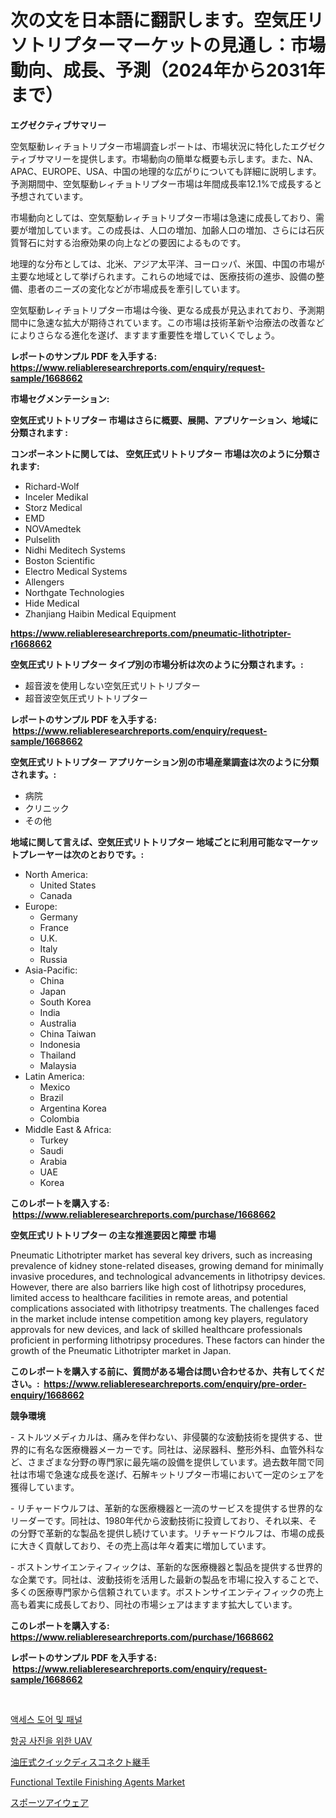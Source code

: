 <p><h1>次の文を日本語に翻訳します。空気圧リソトリプターマーケットの見通し：市場動向、成長、予測（2024年から2031年まで）</h1></p><p><strong>エグゼクティブサマリー</strong></p>
<p><p>空気駆動レィチョトリプター市場調査レポートは、市場状況に特化したエグゼクティブサマリーを提供します。市場動向の簡単な概要も示します。また、NA、APAC、EUROPE、USA、中国の地理的な広がりについても詳細に説明します。予測期間中、空気駆動レィチョトリプター市場は年間成長率12.1%で成長すると予想されています。</p><p>市場動向としては、空気駆動レィチョトリプター市場は急速に成長しており、需要が増加しています。この成長は、人口の増加、加齢人口の増加、さらには石灰質腎石に対する治療効果の向上などの要因によるものです。</p><p>地理的な分布としては、北米、アジア太平洋、ヨーロッパ、米国、中国の市場が主要な地域として挙げられます。これらの地域では、医療技術の進歩、設備の整備、患者のニーズの変化などが市場成長を牽引しています。</p><p>空気駆動レィチョトリプター市場は今後、更なる成長が見込まれており、予測期間中に急速な拡大が期待されています。この市場は技術革新や治療法の改善などによりさらなる進化を遂げ、ますます重要性を増していくでしょう。</p></p>
<p><strong>レポートのサンプル PDF を入手する: <a href="https://www.reliableresearchreports.com/enquiry/request-sample/1668662">https://www.reliableresearchreports.com/enquiry/request-sample/1668662</a></strong></p>
<p><strong>市場セグメンテーション:</strong></p>
<p><strong> 空気圧式リトトリプター 市場はさらに概要、展開、アプリケーション、地域に分類されます :</strong></p>
<p><strong>コンポーネントに関しては、 空気圧式リトトリプター 市場は次のように分類されます: &nbsp;</strong></p>
<p><ul><li>Richard-Wolf</li><li>Inceler Medikal</li><li>Storz Medical</li><li>EMD</li><li>NOVAmedtek</li><li>Pulselith</li><li>Nidhi Meditech Systems</li><li>Boston Scientific</li><li>Electro Medical Systems</li><li>Allengers</li><li>Northgate Technologies</li><li>Hide Medical</li><li>Zhanjiang Haibin Medical Equipment</li></ul></p>
<p><strong><a href="https://www.reliableresearchreports.com/pneumatic-lithotripter-r1668662">https://www.reliableresearchreports.com/pneumatic-lithotripter-r1668662</a></strong></p>
<p><strong> 空気圧式リトトリプター タイプ別の市場分析は次のように分類されます。:</strong></p>
<p><ul><li>超音波を使用しない空気圧式リトトリプター</li><li>超音波空気圧式リトトリプター</li></ul></p>
<p><strong>レポートのサンプル PDF を入手する: &nbsp;<a href="https://www.reliableresearchreports.com/enquiry/request-sample/1668662">https://www.reliableresearchreports.com/enquiry/request-sample/1668662</a></strong></p>
<p><strong> 空気圧式リトトリプター アプリケーション別の市場産業調査は次のように分類されます。:</strong></p>
<p><ul><li>病院</li><li>クリニック</li><li>その他</li></ul></p>
<p><strong>地域に関して言えば、空気圧式リトトリプター 地域ごとに利用可能なマーケットプレーヤーは次のとおりです。:</strong></p>
<p><ul>
    <li>
        North America:
        <ul>
            <li>United States</li>
            <li>Canada</li>
        </ul>
    </li>
    <li>
        Europe:
        <ul>
            <li>Germany</li>
            <li>France</li>
            <li>U.K.</li>
            <li>Italy</li>
            <li>Russia</li>
        </ul>
    </li>
    <li>
        Asia-Pacific:
        <ul>
            <li>China</li>
            <li>Japan</li>
            <li>South Korea</li>
            <li>India</li>
            <li>Australia</li>
            <li>China Taiwan</li>
            <li>Indonesia</li>
            <li>Thailand</li>
            <li>Malaysia</li>
        </ul>
    </li>
    <li>
        Latin America:
        <ul>
            <li>Mexico</li>
            <li>Brazil</li>
            <li>Argentina Korea</li>
            <li>Colombia</li>
        </ul>
    </li>
    <li>
        Middle East & Africa:
        <ul>
            <li>Turkey</li>
            <li>Saudi</li>
            <li>Arabia</li>
            <li>UAE</li>
            <li>Korea</li>
        </ul>
    </li>
    </ul></p>
<p><strong>このレポートを購入する: &nbsp;<a href="https://www.reliableresearchreports.com/purchase/1668662">https://www.reliableresearchreports.com/purchase/1668662</a></strong></p>
<p><strong>空気圧式リトトリプター の主な推進要因と障壁 市場</strong></p>
<p><p>Pneumatic Lithotripter market has several key drivers, such as increasing prevalence of kidney stone-related diseases, growing demand for minimally invasive procedures, and technological advancements in lithotripsy devices. However, there are also barriers like high cost of lithotripsy procedures, limited access to healthcare facilities in remote areas, and potential complications associated with lithotripsy treatments. The challenges faced in the market include intense competition among key players, regulatory approvals for new devices, and lack of skilled healthcare professionals proficient in performing lithotripsy procedures. These factors can hinder the growth of the Pneumatic Lithotripter market in Japan.</p></p>
<p><strong>このレポートを購入する前に、質問がある場合は問い合わせるか、共有してください。:&nbsp; <a href="https://www.reliableresearchreports.com/enquiry/pre-order-enquiry/1668662">https://www.reliableresearchreports.com/enquiry/pre-order-enquiry/1668662</a></strong></p>
<p><strong>競争環境</strong></p>
<p><p>- ストルツメディカルは、痛みを伴わない、非侵襲的な波動技術を提供する、世界的に有名な医療機器メーカーです。同社は、泌尿器科、整形外科、血管外科など、さまざまな分野の専門家に最先端の設備を提供しています。過去数年間で同社は市場で急速な成長を遂げ、石解キットリプター市場において一定のシェアを獲得しています。</p><p>- リチャードウルフは、革新的な医療機器と一流のサービスを提供する世界的なリーダーです。同社は、1980年代から波動技術に投資しており、それ以来、その分野で革新的な製品を提供し続けています。リチャードウルフは、市場の成長に大きく貢献しており、その売上高は年々着実に増加しています。</p><p>- ボストンサイエンティフィックは、革新的な医療機器と製品を提供する世界的な企業です。同社は、波動技術を活用した最新の製品を市場に投入することで、多くの医療専門家から信頼されています。ボストンサイエンティフィックの売上高も着実に成長しており、同社の市場シェアはますます拡大しています。</p></p>
<p><strong>このレポートを購入する: &nbsp; <a href="https://www.reliableresearchreports.com/purchase/1668662">https://www.reliableresearchreports.com/purchase/1668662</a></strong></p>
<p><strong>レポートのサンプル PDF を入手する: &nbsp;<a href="https://www.reliableresearchreports.com/enquiry/request-sample/1668662">https://www.reliableresearchreports.com/enquiry/request-sample/1668662</a></strong><strong></strong></p>
<p>&nbsp;</p>
<p><p><a href="https://medium.com/@alanperkins1921/%EC%95%A1%EC%84%B8%EC%8A%A4-%EB%8F%84%EC%96%B4-%EB%B0%8F-%ED%8C%A8%EB%84%90-%EC%8B%9C%EC%9E%A5-%EB%B6%84%EC%84%9D-%EA%B7%B8-cagr-%EC%8B%9C%EC%9E%A5-%EC%84%B8%EB%B6%84%ED%99%94-%EB%B0%8F-%EC%84%B8%EA%B3%84-%EC%82%B0%EC%97%85-%EA%B0%9C%EC%9A%94-2484d423c2c5">액세스 도어 및 패널</a></p><p><a href="https://medium.com/@jenniferstanley2022/%ED%95%AD%EA%B3%B5-%EC%82%AC%EC%A7%84-%EC%B4%AC%EC%98%81%EC%9A%A9-uav-%EC%8B%9C%EC%9E%A5-%EA%B7%9C%EB%AA%A8%EB%8A%94-%EA%B8%80%EB%A1%9C%EB%B2%8C-%EC%82%B0%EC%97%85%EC%97%90%EC%84%9C-%EC%B5%9C%EC%A0%81%EC%9D%98-%EB%A7%88%EC%BC%80%ED%8C%85-%EC%B1%84%EB%84%90%EC%9D%84-%EB%B0%9D%ED%98%80%EB%83%85%EB%8B%88%EB%8B%A4-9849e2190838">항공 사진을 위한 UAV</a></p><p><a href="https://medium.com/@eduardoramez/%E6%B2%B9%E5%9C%A7%E3%82%AF%E3%82%A4%E3%83%83%E3%82%AF%E3%83%87%E3%82%A3%E3%82%B9%E3%82%B3%E3%83%8D%E3%82%AF%E3%83%88%E3%83%95%E3%82%A3%E3%83%83%E3%83%86%E3%82%A3%E3%83%B3%E3%82%B0%E5%B8%82%E5%A0%B4-%E7%AB%B6%E4%BA%89%E5%88%86%E6%9E%90-%E5%B8%82%E5%A0%B4%E5%8B%95%E5%90%91-2031%E5%B9%B4%E3%81%BE%E3%81%A7%E3%81%AE%E4%BA%88%E6%B8%AC-99b623170799">油圧式クイックディスコネクト継手</a></p><p><a href="https://www.linkedin.com/pulse/functional-textile-finishing-agents-market-size-reflecting-a39ve?trackingId=gtBM23H%2Fjrc%2BsJdIvqgkCQ%3D%3D">Functional Textile Finishing Agents Market</a></p><p><a href="https://medium.com/@tomienow6767d/%E3%82%B9%E3%83%9D%E3%83%BC%E3%83%84%E7%9C%BC%E9%8F%A1%E5%B8%82%E5%A0%B4-%E7%AB%B6%E4%BA%89%E5%88%86%E6%9E%90-%E5%B8%82%E5%A0%B4%E3%83%88%E3%83%AC%E3%83%B3%E3%83%89-%E3%81%8A%E3%82%88%E3%81%B32031%E5%B9%B4%E3%81%BE%E3%81%A7%E3%81%AE%E4%BA%88%E6%B8%AC-4d1aae9015fb">スポーツアイウェア</a></p></p>